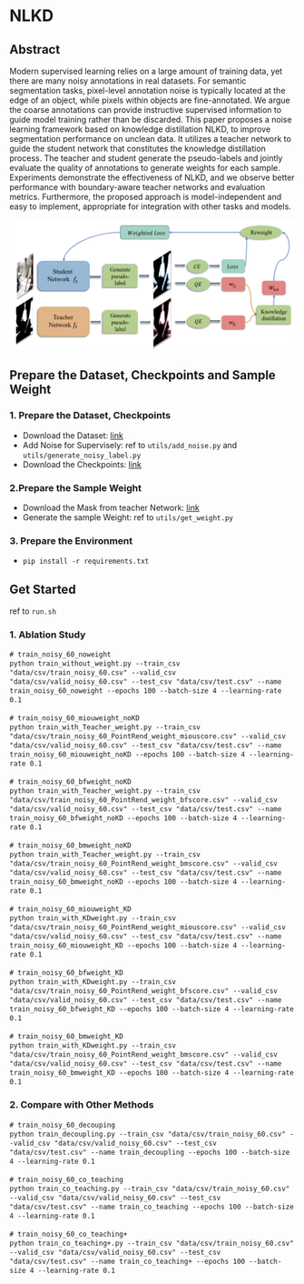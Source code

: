 # NLKD

## Abstract
Modern supervised learning relies on a large amount of training data, yet there are many noisy annotations in real datasets. For semantic segmentation tasks, pixel-level annotation noise is typically located at the edge of an object, while pixels within objects are fine-annotated. We argue the coarse annotations can provide instructive supervised information to guide model training rather than be discarded. This paper proposes a noise learning framework based on knowledge distillation NLKD, to improve segmentation performance on unclean data. It utilizes a teacher network to guide the student network that constitutes the knowledge distillation process. The teacher and student generate the pseudo-labels and jointly evaluate the quality of annotations to generate weights for each sample. Experiments demonstrate the effectiveness of NLKD, and we observe better performance with boundary-aware teacher networks and evaluation metrics. Furthermore, the proposed approach is model-independent and easy to implement, appropriate for integration with other tasks and models.

![Framework](Fig/Framework.png)
## Prepare the Dataset, Checkpoints and Sample Weight

### 1. Prepare the Dataset, Checkpoints
- Download the Dataset: [link](https://drive.google.com/drive/folders/1BMF8h3ZbzQI4vYu4kiiSPBm8nCBd2Pn2?usp=sharing)
- Add Noise for Supervisely: ref to `utils/add_noise.py` and `utils/generate_noisy_label.py`
- Download the Checkpoints: [link](https://drive.google.com/drive/folders/1BMF8h3ZbzQI4vYu4kiiSPBm8nCBd2Pn2?usp=sharing)


### 2.Prepare the Sample Weight
- Download the Mask from teacher Network: [link](https://drive.google.com/drive/folders/1BMF8h3ZbzQI4vYu4kiiSPBm8nCBd2Pn2?usp=sharing)
- Generate the sample Weight: ref to `utils/get_weight.py`

### 3. Prepare the Environment
- `pip install -r requirements.txt`

## Get Started
ref to `run.sh`

### 1. Ablation Study
```
# train_noisy_60_noweight
python train_without_weight.py --train_csv "data/csv/train_noisy_60.csv" --valid_csv "data/csv/valid_noisy_60.csv" --test_csv "data/csv/test.csv" --name train_noisy_60_noweight --epochs 100 --batch-size 4 --learning-rate 0.1 

# train_noisy_60_miouweight_noKD
python train_with_Teacher_weight.py --train_csv "data/csv/train_noisy_60_PointRend_weight_miouscore.csv" --valid_csv "data/csv/valid_noisy_60.csv" --test_csv "data/csv/test.csv" --name train_noisy_60_miouweight_noKD --epochs 100 --batch-size 4 --learning-rate 0.1

# train_noisy_60_bfweight_noKD
python train_with_Teacher_weight.py --train_csv "data/csv/train_noisy_60_PointRend_weight_bfscore.csv" --valid_csv "data/csv/valid_noisy_60.csv" --test_csv "data/csv/test.csv" --name train_noisy_60_bfweight_noKD --epochs 100 --batch-size 4 --learning-rate 0.1

# train_noisy_60_bmweight_noKD
python train_with_Teacher_weight.py --train_csv "data/csv/train_noisy_60_PointRend_weight_bmscore.csv" --valid_csv "data/csv/valid_noisy_60.csv" --test_csv "data/csv/test.csv" --name train_noisy_60_bmweight_noKD --epochs 100 --batch-size 4 --learning-rate 0.1

# train_noisy_60_miouweight_KD
python train_with_KDweight.py --train_csv "data/csv/train_noisy_60_PointRend_weight_miouscore.csv" --valid_csv "data/csv/valid_noisy_60.csv" --test_csv "data/csv/test.csv" --name train_noisy_60_miouweight_KD --epochs 100 --batch-size 4 --learning-rate 0.1

# train_noisy_60_bfweight_KD
python train_with_KDweight.py --train_csv "data/csv/train_noisy_60_PointRend_weight_bfscore.csv" --valid_csv "data/csv/valid_noisy_60.csv" --test_csv "data/csv/test.csv" --name train_noisy_60_bfweight_KD --epochs 100 --batch-size 4 --learning-rate 0.1

# train_noisy_60_bmweight_KD
python train_with_KDweight.py --train_csv "data/csv/train_noisy_60_PointRend_weight_bmscore.csv" --valid_csv "data/csv/valid_noisy_60.csv" --test_csv "data/csv/test.csv" --name train_noisy_60_bmweight_KD --epochs 100 --batch-size 4 --learning-rate 0.1

```
### 2. Compare with Other Methods

```
# train_noisy_60_decouping
python train_decoupling.py --train_csv "data/csv/train_noisy_60.csv" --valid_csv "data/csv/valid_noisy_60.csv" --test_csv "data/csv/test.csv" --name train_decoupling --epochs 100 --batch-size 4 --learning-rate 0.1

# train_noisy_60_co_teaching
python train_co_teaching.py --train_csv "data/csv/train_noisy_60.csv" --valid_csv "data/csv/valid_noisy_60.csv" --test_csv "data/csv/test.csv" --name train_co_teaching --epochs 100 --batch-size 4 --learning-rate 0.1

# train_noisy_60_co_teaching+
python train_co_teaching+.py --train_csv "data/csv/train_noisy_60.csv" --valid_csv "data/csv/valid_noisy_60.csv" --test_csv "data/csv/test.csv" --name train_co_teaching+ --epochs 100 --batch-size 4 --learning-rate 0.1
```